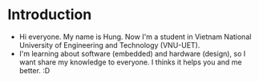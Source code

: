 <!---
/*******************************************************************************
// Project name   :
// File name      : aboutme.md
// Created date   : Thursday 06/29/17
// Author         : Huy Hung Ho
// Last modified  : Thursday 06/29/17
// Desc           :
*******************************************************************************/
-->
Introduction
============
- Hi everyone. My name is Hung. Now I'm a student in Vietnam National University
  of Engineering and Technology (VNU-UET).
- I'm learning about software (embedded) and hardware (design), so I want share
  my knowledge to everyone. I thinks it helps you and me better. :D


